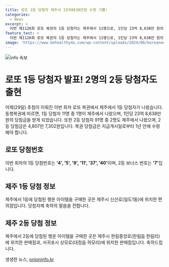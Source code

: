 ```yaml
---
title: 로또 1등 당첨자 제주서 23억8638만원 수령 기쁨!
categories:
  - News
excerpt: >
  이번 제1126회 로또 복권의 1등 당첨자는 제주에서 11명으로, 1인당 23억 8,638만 원의 당첨금을 받았다. 제주에서는 1명이 1등에 당첨되고, 2등 당첨자 91명 중 2명도 제주 출신이었다. 당첨 번호는 4, 5, 9, 11, 37, 40이고, 보너스 번호는 7이었다. 제주지역 2등 복권 판매점은 한림중앙로와 상모로에 위치해 있었으며, 당첨금은 1년 안에 수령해야 한다.
feature_text: >
  이번 제1126회 로또 복권의 1등 당첨자는 제주에서 11명으로, 1인당 23억 8,638만 원의 당첨금을 받았다. 제주에서는 1명이 1등에 당첨되고, 2등 당첨자 91명 중 2명도 제주 출신이었다. 당첨 번호는 4, 5, 9, 11, 37, 40이고, 보너스 번호는 7이었다. 제주지역 2등 복권 판매점은 한림중앙로와 상모로에 위치해 있었으며, 당첨금은 1년 안에 수령해야 한다.
image: 'https://www.behealthy4u.com/wp-content/uploads/2024/06/koreanews.jpg'
---
```


<p><img src="https://www.behealthy4u.com/wp-content/uploads/2024/06/koreanews.jpg" alt="info 속보" /></p>

<h1>로또 1등 당첨자 발표! 2명의 2등 당첨자도 출현</h1>

<p data-ke-size="size16">어제(29일) 추첨이 이뤄진 이번 회차 로또 복권에서 제주에서 1등 당첨자가 나왔습니다. 동행복권에 따르면, 1등 당첨자 11명 중 1명이 제주에서 나왔으며, 1인당 23억 8,638만 원의 당첨금을 받게 되었습니다. 또한 2등 당첨자 91명 중 2명도 제주에서 나왔으며, 2등 당첨금은 4,807만 7,302원입니다. 복권 당첨금은 지급개시일로부터 1년 안에 수령해야 합니다.</p>

<h2 data-ke-size="size26">로또 당첨번호</h2>

<p data-ke-size="size16">이번 회차의 1등 당첨번호는 <b>'4', '5', '9', '11', '37', '40'</b>이며, 2등 보너스 번호는 <b>'7'</b>입니다.</p>

<h2 data-ke-size="size26">제주 1등 당첨 정보</h2>

<p data-ke-size="size16">제주에서 1등에 당첨된 행운 아이템을 구매한 곳은 제주시 신산로(일도1동)에 위치한 편의점입니다. 당첨자께 축하의 말씀을 전합니다.</p>

<h2 data-ke-size="size26">제주 2등 당첨 정보</h2>

<p data-ke-size="size16">제주에서 2등에 당첨된 행운 아이템을 구매한 곳은 제주시 한림중앙로(한림읍 한림리)에 위치한 판매점과, 서귀포시 상모로(대정읍 하모리)에 위치한 판매점입니다. 축하드립니다.</p>
생생한 뉴스, <a href="https://onioninfo.kr" rel="dofollow">onioninfo.kr</a>


